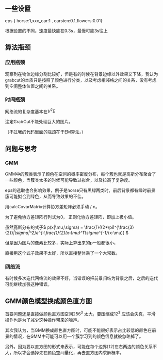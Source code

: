 ## 一些设置

eps { horse:1,xxx_car:1 , carsten:0.1,flowers:0.01}

根据设置的不同，速度最快能在0.3s，最慢可能3s往上

## 算法瓶颈

### 应用瓶颈

观察到在物体边缘分割比较好，但是有的时候在背景边缘以外效果又下降，我认为grabcut的本质只是按照了颜色进行分类，以及考虑相邻格之间的关系，没有考虑到空间整体位置之间的关系。

### 时间瓶颈

网络流的复杂度基本在$V^2E$

注定GrabCut不能处理巨大的图片。

（不过我的代码里面的瓶颈在于EM算法。）

## 问题与思考

### GMM

GMM中的簇类表示了颜色在空间的概率密度分布，每个簇也就是高斯分布聚合了一些颜色，当簇类太多的时候可能导致过拟合，以及拉高了复杂度。

eps的选取也会影响效果，例子是horse只有黑绿两类时，前后背景都有绿时前景簇可能拟合到绿色，从而导致效果的不佳。

用calcCovarMatrix计算协方差矩阵必须手动 / n。

为了避免协方差矩阵行列式为0， 正则化协方差矩阵，即加上极小值。

虽然高斯分布的式子$ p(x|\mu,\sigma) = \frac{1}{(2*\pi)^{\frac{3}{2}}*|\sigma|^2}*e^{-\frac{1}{2}(x-\mu)^T*\sigma^{-1}*(x-\mu)} $

但是因为图片的像素比较多，实际上算出来的p一般都很小，

直接用这个式子效果不太好，所以直接整体乘了一个大常数。

### 网络流

有时候多次迭代网络流的效果不好，当错误的把前景归结为背景之后，之后的迭代可能继续加强这种错误。

## GMM颜色模型换成颜色直方图

首要问题还是直接做颜色直方图空间$256^3$ 太大，要压缩成$12^3$ 应该会失真，平滑操作也是为了减少这种操作带来的噪声。

其次我认为，当GMM换成颜色直方图时，可能不能很好表示占比较低的颜色在前景的情况，在GMM中可能可以用一个簇学习到的颜色信息就被忽略掉了。

另外，因为要以直方图的形式来表示，可能在每个边界[12]左右两边的颜色关系不大，所以才会选择先在颜色空间量化，再去直方图内求解概率。

